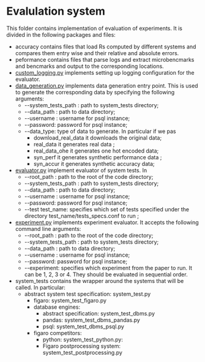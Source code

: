 Evalulation system
========================

This folder contains implementation of evaluation of experiments.
It is divided in the following packages and files:

- accuracy contains files that load Rs computed by different systems and compares them entry wise and their relative and absolute errors.
- peformance contains files that parse logs and extract microbencmarks and bencmarks and output to the corresponding locations.
- [custom_logging.py](custom_logging.py) implements setting up logging configuration for the evaluator.
- [data_generation.py](data_generation.py) implements data generation entry point. This is used to generate the corresponding data by specifying the following arguments:
    - --system_tests_path : path to system_tests directory;
    - --data_path : path to data directory;
    - --username : username for psql instance;
    - --password: password for psql instance;
    - --data_type: type of data to generate. In particular if we pas
        - download_real_data it downloads the original data;
        - real_data it generates real data ;
        - real_data_ohe it generates one hot encoded data;
        - syn_perf  it generates synthetic performance data ;
        - syn_accur it generates synthetic accuracy data;
- [evaluator.py](evaluator.py) implement evaluator of system tests. In
    - --root_path : path to the root of the code directory;
    - --system_tests_path : path to system_tests directory;
    - --data_path : path to data directory;
    - --username : username for psql instance;
    - --password: password for psql instance;
    - --test test_name: specifies which set of tests specified under the directory test_name/tests_specs.conf to run ;
- [experiment.py](experiment.py) implements experiment evaluator. It accepts the following command line arguments:
    - --root_path : path to the root of the code directory;
    - --system_tests_path : path to system_tests directory;
    - --data_path : path to data directory;
    - --username : username for psql instance;
    - --password: password for psql instance;
    - --experiment: specifies which experiment from the paper to run. It can be 1, 2, 3 or 4. They should be evaluated in sequential order.
- system_tests contains the wrapper around the systems that will be called. In particular:
    - abstract system test specification: system_test.py
        - figaro: system_test_figaro.py
        - database engines:
            - abstract specification: system_test_dbms.py
            - pandas: system_test_dbms_pandas.py
            - psql: system_test_dbms_psql.py
        - figaro competitors:
            - python: system_test_python.py:
            - Figaro postprocessing system: system_test_postprocessing.py
